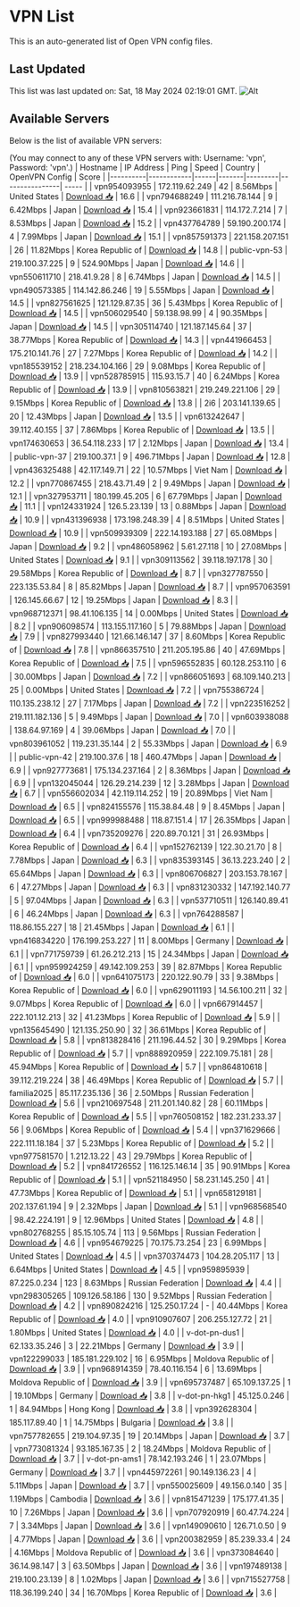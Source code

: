 # VPN List

This is an auto-generated list of Open VPN config files.

## Last Updated

This list was last updated on: Sat, 18 May 2024 02:19:01 GMT.
![Alt](https://repobeats.axiom.co/api/embed/186b98318ef1479477931607c1ad7d823f12451f.svg "Repobeats analytics image")

## Available Servers

Below is the list of available VPN servers:

(You may connect to any of these VPN servers with: Username: 'vpn', Password: 'vpn'.)
| Hostname | IP Address | Ping | Speed | Country | OpenVPN Config | Score |
|----------|------------|------|-------|---------|----------------| ----- |
| vpn954093955 | 172.119.62.249 | 42 | 8.56Mbps | United States | [Download 📥](./configs/server_0_US.ovpn) | 16.6 |
| vpn794688249 | 111.216.78.144 | 9 | 6.42Mbps | Japan | [Download 📥](./configs/server_1_JP.ovpn) | 15.4 |
| vpn923661831 | 114.172.7.214 | 7 | 8.53Mbps | Japan | [Download 📥](./configs/server_2_JP.ovpn) | 15.2 |
| vpn437764789 | 59.190.200.174 | 4 | 7.99Mbps | Japan | [Download 📥](./configs/server_3_JP.ovpn) | 15.1 |
| vpn857591373 | 221.158.207.151 | 26 | 11.82Mbps | Korea Republic of | [Download 📥](./configs/server_4_KR.ovpn) | 14.8 |
| public-vpn-53 | 219.100.37.225 | 9 | 524.90Mbps | Japan | [Download 📥](./configs/server_5_JP.ovpn) | 14.6 |
| vpn550611710 | 218.41.9.28 | 8 | 6.74Mbps | Japan | [Download 📥](./configs/server_6_JP.ovpn) | 14.5 |
| vpn490573385 | 114.142.86.246 | 19 | 5.55Mbps | Japan | [Download 📥](./configs/server_7_JP.ovpn) | 14.5 |
| vpn827561625 | 121.129.87.35 | 36 | 5.43Mbps | Korea Republic of | [Download 📥](./configs/server_8_KR.ovpn) | 14.5 |
| vpn506029540 | 59.138.98.99 | 4 | 90.35Mbps | Japan | [Download 📥](./configs/server_9_JP.ovpn) | 14.5 |
| vpn305114740 | 121.187.145.64 | 37 | 38.77Mbps | Korea Republic of | [Download 📥](./configs/server_10_KR.ovpn) | 14.3 |
| vpn441966453 | 175.210.141.76 | 27 | 7.27Mbps | Korea Republic of | [Download 📥](./configs/server_11_KR.ovpn) | 14.2 |
| vpn185539152 | 218.234.104.166 | 29 | 9.08Mbps | Korea Republic of | [Download 📥](./configs/server_12_KR.ovpn) | 13.9 |
| vpn528785915 | 115.93.15.7 | 40 | 6.24Mbps | Korea Republic of | [Download 📥](./configs/server_13_KR.ovpn) | 13.9 |
| vpn810563821 | 219.249.221.106 | 29 | 9.15Mbps | Korea Republic of | [Download 📥](./configs/server_14_KR.ovpn) | 13.8 |
| 2i6 | 203.141.139.65 | 20 | 12.43Mbps | Japan | [Download 📥](./configs/server_15_JP.ovpn) | 13.5 |
| vpn613242647 | 39.112.40.155 | 37 | 7.86Mbps | Korea Republic of | [Download 📥](./configs/server_16_KR.ovpn) | 13.5 |
| vpn174630653 | 36.54.118.233 | 17 | 2.12Mbps | Japan | [Download 📥](./configs/server_17_JP.ovpn) | 13.4 |
| public-vpn-37 | 219.100.37.1 | 9 | 496.71Mbps | Japan | [Download 📥](./configs/server_18_JP.ovpn) | 12.8 |
| vpn436325488 | 42.117.149.71 | 22 | 10.57Mbps | Viet Nam | [Download 📥](./configs/server_19_VN.ovpn) | 12.2 |
| vpn770867455 | 218.43.71.49 | 2 | 9.49Mbps | Japan | [Download 📥](./configs/server_20_JP.ovpn) | 12.1 |
| vpn327953711 | 180.199.45.205 | 6 | 67.79Mbps | Japan | [Download 📥](./configs/server_21_JP.ovpn) | 11.1 |
| vpn124331924 | 126.5.23.139 | 13 | 0.88Mbps | Japan | [Download 📥](./configs/server_22_JP.ovpn) | 10.9 |
| vpn431396938 | 173.198.248.39 | 4 | 8.51Mbps | United States | [Download 📥](./configs/server_23_US.ovpn) | 10.9 |
| vpn509939309 | 222.14.193.188 | 27 | 65.08Mbps | Japan | [Download 📥](./configs/server_24_JP.ovpn) | 9.2 |
| vpn486058962 | 5.61.27.118 | 10 | 27.08Mbps | United States | [Download 📥](./configs/server_25_US.ovpn) | 9.1 |
| vpn309113562 | 39.118.197.178 | 30 | 29.58Mbps | Korea Republic of | [Download 📥](./configs/server_26_KR.ovpn) | 8.7 |
| vpn327787550 | 223.135.53.84 | 8 | 85.82Mbps | Japan | [Download 📥](./configs/server_27_JP.ovpn) | 8.7 |
| vpn957063591 | 126.145.66.67 | 12 | 19.25Mbps | Japan | [Download 📥](./configs/server_28_JP.ovpn) | 8.3 |
| vpn968712371 | 98.41.106.135 | 14 | 0.00Mbps | United States | [Download 📥](./configs/server_29_US.ovpn) | 8.2 |
| vpn906098574 | 113.155.117.160 | 5 | 79.88Mbps | Japan | [Download 📥](./configs/server_30_JP.ovpn) | 7.9 |
| vpn827993440 | 121.66.146.147 | 37 | 8.60Mbps | Korea Republic of | [Download 📥](./configs/server_31_KR.ovpn) | 7.8 |
| vpn866357510 | 211.205.195.86 | 40 | 47.69Mbps | Korea Republic of | [Download 📥](./configs/server_32_KR.ovpn) | 7.5 |
| vpn596552835 | 60.128.253.110 | 6 | 30.00Mbps | Japan | [Download 📥](./configs/server_33_JP.ovpn) | 7.2 |
| vpn866051693 | 68.109.140.213 | 25 | 0.00Mbps | United States | [Download 📥](./configs/server_34_US.ovpn) | 7.2 |
| vpn755386724 | 110.135.238.12 | 27 | 7.17Mbps | Japan | [Download 📥](./configs/server_35_JP.ovpn) | 7.2 |
| vpn223516252 | 219.111.182.136 | 5 | 9.49Mbps | Japan | [Download 📥](./configs/server_36_JP.ovpn) | 7.0 |
| vpn603938088 | 138.64.97.169 | 4 | 39.06Mbps | Japan | [Download 📥](./configs/server_37_JP.ovpn) | 7.0 |
| vpn803961052 | 119.231.35.144 | 2 | 55.33Mbps | Japan | [Download 📥](./configs/server_38_JP.ovpn) | 6.9 |
| public-vpn-42 | 219.100.37.6 | 18 | 460.47Mbps | Japan | [Download 📥](./configs/server_39_JP.ovpn) | 6.9 |
| vpn927773681 | 175.134.237.164 | 2 | 8.36Mbps | Japan | [Download 📥](./configs/server_40_JP.ovpn) | 6.9 |
| vpn132045044 | 126.29.214.239 | 12 | 3.28Mbps | Japan | [Download 📥](./configs/server_41_JP.ovpn) | 6.7 |
| vpn556602034 | 42.119.114.252 | 19 | 20.89Mbps | Viet Nam | [Download 📥](./configs/server_42_VN.ovpn) | 6.5 |
| vpn824155576 | 115.38.84.48 | 9 | 8.45Mbps | Japan | [Download 📥](./configs/server_43_JP.ovpn) | 6.5 |
| vpn999988488 | 118.87.151.4 | 17 | 26.35Mbps | Japan | [Download 📥](./configs/server_44_JP.ovpn) | 6.4 |
| vpn735209276 | 220.89.70.121 | 31 | 26.93Mbps | Korea Republic of | [Download 📥](./configs/server_45_KR.ovpn) | 6.4 |
| vpn152762139 | 122.30.21.70 | 8 | 7.78Mbps | Japan | [Download 📥](./configs/server_46_JP.ovpn) | 6.3 |
| vpn835393145 | 36.13.223.240 | 2 | 65.64Mbps | Japan | [Download 📥](./configs/server_47_JP.ovpn) | 6.3 |
| vpn806706827 | 203.153.78.167 | 6 | 47.27Mbps | Japan | [Download 📥](./configs/server_48_JP.ovpn) | 6.3 |
| vpn831230332 | 147.192.140.77 | 5 | 97.04Mbps | Japan | [Download 📥](./configs/server_49_JP.ovpn) | 6.3 |
| vpn537710511 | 126.140.89.41 | 6 | 46.24Mbps | Japan | [Download 📥](./configs/server_50_JP.ovpn) | 6.3 |
| vpn764288587 | 118.86.155.227 | 18 | 21.45Mbps | Japan | [Download 📥](./configs/server_51_JP.ovpn) | 6.1 |
| vpn416834220 | 176.199.253.227 | 11 | 8.00Mbps | Germany | [Download 📥](./configs/server_52_DE.ovpn) | 6.1 |
| vpn771759739 | 61.26.212.213 | 15 | 24.34Mbps | Japan | [Download 📥](./configs/server_53_JP.ovpn) | 6.1 |
| vpn959924259 | 49.142.109.253 | 39 | 82.87Mbps | Korea Republic of | [Download 📥](./configs/server_54_KR.ovpn) | 6.0 |
| vpn641075173 | 220.122.90.79 | 33 | 9.38Mbps | Korea Republic of | [Download 📥](./configs/server_55_KR.ovpn) | 6.0 |
| vpn629011193 | 14.56.100.211 | 32 | 9.07Mbps | Korea Republic of | [Download 📥](./configs/server_56_KR.ovpn) | 6.0 |
| vpn667914457 | 222.101.12.213 | 32 | 41.23Mbps | Korea Republic of | [Download 📥](./configs/server_57_KR.ovpn) | 5.9 |
| vpn135645490 | 121.135.250.90 | 32 | 36.61Mbps | Korea Republic of | [Download 📥](./configs/server_58_KR.ovpn) | 5.8 |
| vpn813828416 | 211.196.44.52 | 30 | 9.29Mbps | Korea Republic of | [Download 📥](./configs/server_59_KR.ovpn) | 5.7 |
| vpn888920959 | 222.109.75.181 | 28 | 45.94Mbps | Korea Republic of | [Download 📥](./configs/server_60_KR.ovpn) | 5.7 |
| vpn864810618 | 39.112.219.224 | 38 | 46.49Mbps | Korea Republic of | [Download 📥](./configs/server_61_KR.ovpn) | 5.7 |
| familia2025 | 85.117.235.136 | 36 | 2.50Mbps | Russian Federation | [Download 📥](./configs/server_62_RU.ovpn) | 5.6 |
| vpn210697548 | 211.201.140.82 | 28 | 60.11Mbps | Korea Republic of | [Download 📥](./configs/server_63_KR.ovpn) | 5.5 |
| vpn760508152 | 182.231.233.37 | 56 | 9.06Mbps | Korea Republic of | [Download 📥](./configs/server_64_KR.ovpn) | 5.4 |
| vpn371629666 | 222.111.18.184 | 37 | 5.23Mbps | Korea Republic of | [Download 📥](./configs/server_65_KR.ovpn) | 5.2 |
| vpn977581570 | 1.212.13.22 | 43 | 29.79Mbps | Korea Republic of | [Download 📥](./configs/server_66_KR.ovpn) | 5.2 |
| vpn841726552 | 116.125.146.14 | 35 | 90.91Mbps | Korea Republic of | [Download 📥](./configs/server_67_KR.ovpn) | 5.1 |
| vpn521184950 | 58.231.145.250 | 41 | 47.73Mbps | Korea Republic of | [Download 📥](./configs/server_68_KR.ovpn) | 5.1 |
| vpn658129181 | 202.137.61.194 | 9 | 2.32Mbps | Japan | [Download 📥](./configs/server_69_JP.ovpn) | 5.1 |
| vpn968568540 | 98.42.224.191 | 9 | 12.96Mbps | United States | [Download 📥](./configs/server_70_US.ovpn) | 4.8 |
| vpn802768255 | 85.15.105.74 | 113 | 9.56Mbps | Russian Federation | [Download 📥](./configs/server_71_RU.ovpn) | 4.6 |
| vpn954679225 | 70.175.73.254 | 23 | 6.99Mbps | United States | [Download 📥](./configs/server_72_US.ovpn) | 4.5 |
| vpn370374473 | 104.28.205.117 | 13 | 6.64Mbps | United States | [Download 📥](./configs/server_73_US.ovpn) | 4.5 |
| vpn959895939 | 87.225.0.234 | 123 | 8.63Mbps | Russian Federation | [Download 📥](./configs/server_74_RU.ovpn) | 4.4 |
| vpn298305265 | 109.126.58.186 | 130 | 9.52Mbps | Russian Federation | [Download 📥](./configs/server_75_RU.ovpn) | 4.2 |
| vpn890824216 | 125.250.17.24 | - | 40.44Mbps | Korea Republic of | [Download 📥](./configs/server_76_KR.ovpn) | 4.0 |
| vpn910907607 | 206.255.127.72 | 21 | 1.80Mbps | United States | [Download 📥](./configs/server_77_US.ovpn) | 4.0 |
| v-dot-pn-dus1 | 62.133.35.246 | 3 | 22.21Mbps | Germany | [Download 📥](./configs/server_78_DE.ovpn) | 3.9 |
| vpn122299033 | 185.181.229.102 | 16 | 6.95Mbps | Moldova Republic of | [Download 📥](./configs/server_79_MD.ovpn) | 3.9 |
| vpn968914359 | 78.40.116.154 | 6 | 13.69Mbps | Moldova Republic of | [Download 📥](./configs/server_80_MD.ovpn) | 3.9 |
| vpn695737487 | 65.109.137.25 | 1 | 19.10Mbps | Germany | [Download 📥](./configs/server_81_DE.ovpn) | 3.8 |
| v-dot-pn-hkg1 | 45.125.0.246 | 1 | 84.94Mbps | Hong Kong | [Download 📥](./configs/server_82_HK.ovpn) | 3.8 |
| vpn392628304 | 185.117.89.40 | 1 | 14.75Mbps | Bulgaria | [Download 📥](./configs/server_83_BG.ovpn) | 3.8 |
| vpn757782655 | 219.104.97.35 | 19 | 20.14Mbps | Japan | [Download 📥](./configs/server_84_JP.ovpn) | 3.7 |
| vpn773081324 | 93.185.167.35 | 2 | 18.24Mbps | Moldova Republic of | [Download 📥](./configs/server_85_MD.ovpn) | 3.7 |
| v-dot-pn-ams1 | 78.142.193.246 | 1 | 23.07Mbps | Germany | [Download 📥](./configs/server_86_DE.ovpn) | 3.7 |
| vpn445972261 | 90.149.136.23 | 4 | 5.11Mbps | Japan | [Download 📥](./configs/server_87_JP.ovpn) | 3.7 |
| vpn550025609 | 49.156.0.140 | 35 | 1.19Mbps | Cambodia | [Download 📥](./configs/server_88_KH.ovpn) | 3.6 |
| vpn815471239 | 175.177.41.35 | 10 | 7.26Mbps | Japan | [Download 📥](./configs/server_89_JP.ovpn) | 3.6 |
| vpn707920919 | 60.47.74.224 | 7 | 3.34Mbps | Japan | [Download 📥](./configs/server_90_JP.ovpn) | 3.6 |
| vpn149090610 | 126.71.0.50 | 9 | 4.77Mbps | Japan | [Download 📥](./configs/server_91_JP.ovpn) | 3.6 |
| vpn200382959 | 85.239.33.4 | 24 | 4.16Mbps | Moldova Republic of | [Download 📥](./configs/server_92_MD.ovpn) | 3.6 |
| vpn373084640 | 36.14.98.147 | 3 | 63.50Mbps | Japan | [Download 📥](./configs/server_93_JP.ovpn) | 3.6 |
| vpn197489138 | 219.100.23.139 | 8 | 1.02Mbps | Japan | [Download 📥](./configs/server_94_JP.ovpn) | 3.6 |
| vpn715527758 | 118.36.199.240 | 34 | 16.70Mbps | Korea Republic of | [Download 📥](./configs/server_95_KR.ovpn) | 3.6 |
